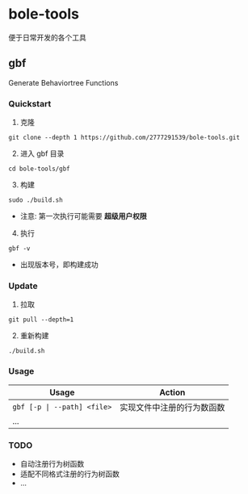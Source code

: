 # bole-tools

便于日常开发的各个工具

## gbf

Generate Behaviortree Functions

### Quickstart

1. 克隆

```
git clone --depth 1 https://github.com/2777291539/bole-tools.git
```

2. 进入 gbf 目录

```
cd bole-tools/gbf
```

3. 构建

```
sudo ./build.sh
```

- 注意: 第一次执行可能需要 **超级用户权限**

4. 执行

```
gbf -v
```

- 出现版本号，即构建成功

### Update

1. 拉取

```
git pull --depth=1
```

2. 重新构建

```
./build.sh
```

### Usage

|Usage|Action|
|-|-|
|`gbf [-p \| --path] <file>`|实现文件中注册的行为数函数|
|...||

### TODO

- 自动注册行为树函数
- 适配不同格式注册的行为树函数
- ...

